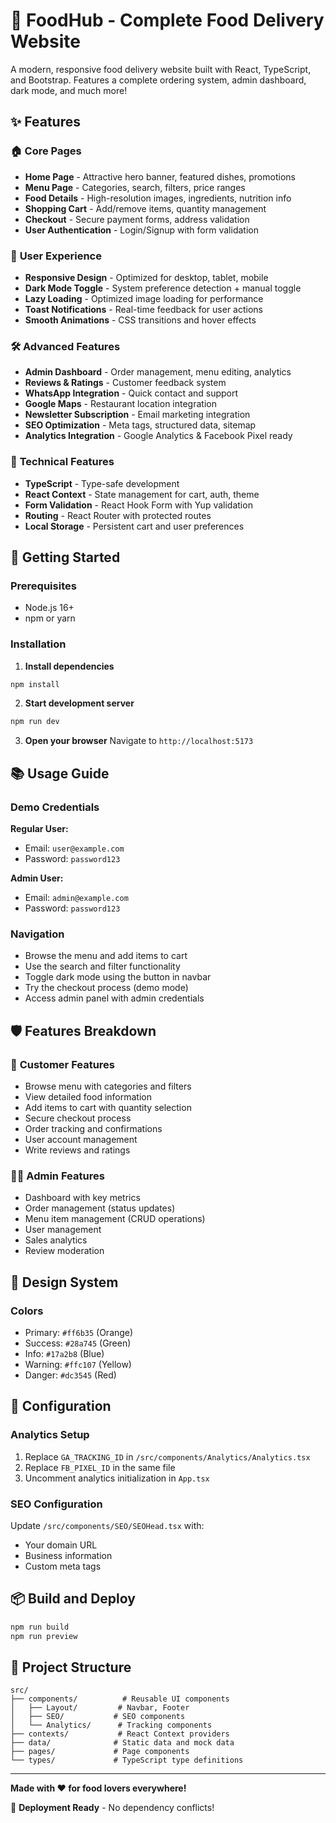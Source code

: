 # 🍕 FoodHub - Complete Food Delivery Website

A modern, responsive food delivery website built with React, TypeScript, and Bootstrap. Features a complete ordering system, admin dashboard, dark mode, and much more!

## ✨ Features

### 🏠 **Core Pages**
- **Home Page** - Attractive hero banner, featured dishes, promotions
- **Menu Page** - Categories, search, filters, price ranges
- **Food Details** - High-resolution images, ingredients, nutrition info
- **Shopping Cart** - Add/remove items, quantity management
- **Checkout** - Secure payment forms, address validation
- **User Authentication** - Login/Signup with form validation

### 📱 **User Experience**
- **Responsive Design** - Optimized for desktop, tablet, mobile
- **Dark Mode Toggle** - System preference detection + manual toggle
- **Lazy Loading** - Optimized image loading for performance
- **Toast Notifications** - Real-time feedback for user actions
- **Smooth Animations** - CSS transitions and hover effects

### 🛠️ **Advanced Features**
- **Admin Dashboard** - Order management, menu editing, analytics
- **Reviews & Ratings** - Customer feedback system
- **WhatsApp Integration** - Quick contact and support
- **Google Maps** - Restaurant location integration
- **Newsletter Subscription** - Email marketing integration
- **SEO Optimization** - Meta tags, structured data, sitemap
- **Analytics Integration** - Google Analytics & Facebook Pixel ready

### 🔐 **Technical Features**
- **TypeScript** - Type-safe development
- **React Context** - State management for cart, auth, theme
- **Form Validation** - React Hook Form with Yup validation
- **Routing** - React Router with protected routes
- **Local Storage** - Persistent cart and user preferences

## 🚀 Getting Started

### Prerequisites
- Node.js 16+
- npm or yarn

### Installation

1. **Install dependencies**
```bash
npm install
```

2. **Start development server**
```bash
npm run dev
```

3. **Open your browser**
Navigate to `http://localhost:5173`

## 📚 Usage Guide

### Demo Credentials
**Regular User:**
- Email: `user@example.com`
- Password: `password123`

**Admin User:**
- Email: `admin@example.com`
- Password: `password123`

### Navigation
- Browse the menu and add items to cart
- Use the search and filter functionality
- Toggle dark mode using the button in navbar
- Try the checkout process (demo mode)
- Access admin panel with admin credentials

## 🛡️ Features Breakdown

### 🏪 **Customer Features**
- Browse menu with categories and filters
- View detailed food information
- Add items to cart with quantity selection
- Secure checkout process
- Order tracking and confirmations
- User account management
- Write reviews and ratings

### 👨‍💼 **Admin Features**
- Dashboard with key metrics
- Order management (status updates)
- Menu item management (CRUD operations)
- User management
- Sales analytics
- Review moderation

## 🎨 Design System

### Colors
- Primary: `#ff6b35` (Orange)
- Success: `#28a745` (Green)
- Info: `#17a2b8` (Blue)
- Warning: `#ffc107` (Yellow)
- Danger: `#dc3545` (Red)

## 🔧 Configuration

### Analytics Setup
1. Replace `GA_TRACKING_ID` in `/src/components/Analytics/Analytics.tsx`
2. Replace `FB_PIXEL_ID` in the same file
3. Uncomment analytics initialization in `App.tsx`

### SEO Configuration
Update `/src/components/SEO/SEOHead.tsx` with:
- Your domain URL
- Business information
- Custom meta tags

## 📦 Build and Deploy

```bash
npm run build
npm run preview
```

## 📁 Project Structure

```
src/
├── components/          # Reusable UI components
│   ├── Layout/         # Navbar, Footer
│   ├── SEO/           # SEO components
│   └── Analytics/      # Tracking components
├── contexts/           # React Context providers
├── data/              # Static data and mock data
├── pages/             # Page components
└── types/             # TypeScript type definitions
```

---

**Made with ❤️ for food lovers everywhere!**

🚀 **Deployment Ready** - No dependency conflicts!
